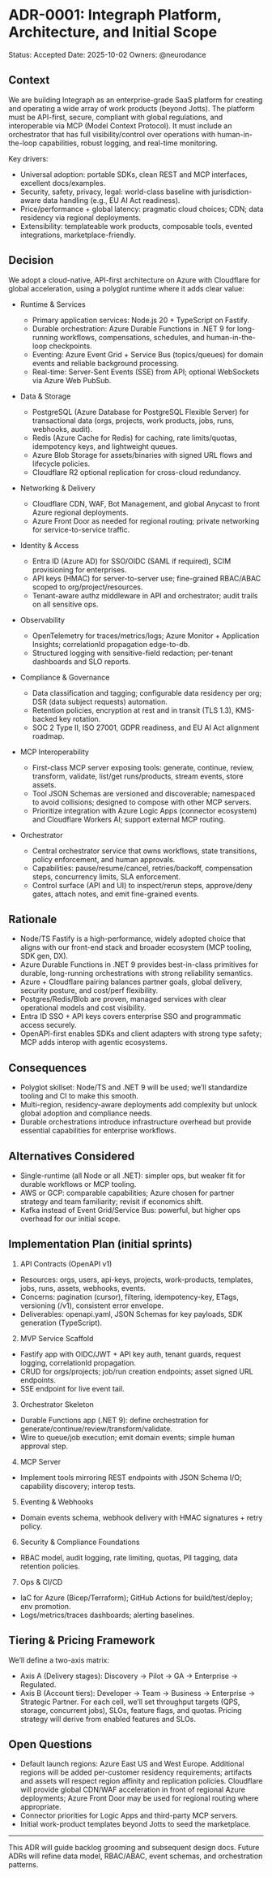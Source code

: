 # ADR-0001: Integraph Platform, Architecture, and Initial Scope

Status: Accepted
Date: 2025-10-02
Owners: @neurodance

## Context

We are building Integraph as an enterprise-grade SaaS platform for creating and operating a wide array of work products (beyond Jotts). The platform must be API-first, secure, compliant with global regulations, and interoperable via MCP (Model Context Protocol). It must include an orchestrator that has full visibility/control over operations with human-in-the-loop capabilities, robust logging, and real-time monitoring.

Key drivers:
- Universal adoption: portable SDKs, clean REST and MCP interfaces, excellent docs/examples.
- Security, safety, privacy, legal: world-class baseline with jurisdiction-aware data handling (e.g., EU AI Act readiness).
- Price/performance + global latency: pragmatic cloud choices; CDN; data residency via regional deployments.
- Extensibility: templateable work products, composable tools, evented integrations, marketplace-friendly.

## Decision

We adopt a cloud-native, API-first architecture on Azure with Cloudflare for global acceleration, using a polyglot runtime where it adds clear value:

- Runtime & Services
  - Primary application services: Node.js 20 + TypeScript on Fastify.
  - Durable orchestration: Azure Durable Functions in .NET 9 for long-running workflows, compensations, schedules, and human-in-the-loop checkpoints.
  - Eventing: Azure Event Grid + Service Bus (topics/queues) for domain events and reliable background processing.
  - Real-time: Server-Sent Events (SSE) from API; optional WebSockets via Azure Web PubSub.

- Data & Storage
  - PostgreSQL (Azure Database for PostgreSQL Flexible Server) for transactional data (orgs, projects, work products, jobs, runs, webhooks, audit).
  - Redis (Azure Cache for Redis) for caching, rate limits/quotas, idempotency keys, and lightweight queues.
  - Azure Blob Storage for assets/binaries with signed URL flows and lifecycle policies.
  - Cloudflare R2 optional replication for cross-cloud redundancy.

- Networking & Delivery
  - Cloudflare CDN, WAF, Bot Management, and global Anycast to front Azure regional deployments.
  - Azure Front Door as needed for regional routing; private networking for service-to-service traffic.

- Identity & Access
  - Entra ID (Azure AD) for SSO/OIDC (SAML if required), SCIM provisioning for enterprises.
  - API keys (HMAC) for server-to-server use; fine-grained RBAC/ABAC scoped to org/project/resources.
  - Tenant-aware authz middleware in API and orchestrator; audit trails on all sensitive ops.

- Observability
  - OpenTelemetry for traces/metrics/logs; Azure Monitor + Application Insights; correlationId propagation edge-to-db.
  - Structured logging with sensitive-field redaction; per-tenant dashboards and SLO reports.

- Compliance & Governance
  - Data classification and tagging; configurable data residency per org; DSR (data subject requests) automation.
  - Retention policies, encryption at rest and in transit (TLS 1.3), KMS-backed key rotation.
  - SOC 2 Type II, ISO 27001, GDPR readiness, and EU AI Act alignment roadmap.

- MCP Interoperability
  - First-class MCP server exposing tools: generate, continue, review, transform, validate, list/get runs/products, stream events, store assets.
  - Tool JSON Schemas are versioned and discoverable; namespaced to avoid collisions; designed to compose with other MCP servers.
  - Prioritize integration with Azure Logic Apps (connector ecosystem) and Cloudflare Workers AI; support external MCP routing.

- Orchestrator
  - Central orchestrator service that owns workflows, state transitions, policy enforcement, and human approvals.
  - Capabilities: pause/resume/cancel, retries/backoff, compensation steps, concurrency limits, SLA enforcement.
  - Control surface (API and UI) to inspect/rerun steps, approve/deny gates, attach notes, and emit fine-grained events.

## Rationale

- Node/TS Fastify is a high-performance, widely adopted choice that aligns with our front-end stack and broader ecosystem (MCP tooling, SDK gen, DX).
- Azure Durable Functions in .NET 9 provides best-in-class primitives for durable, long-running orchestrations with strong reliability semantics.
- Azure + Cloudflare pairing balances partner goals, global delivery, security posture, and cost/perf flexibility.
- Postgres/Redis/Blob are proven, managed services with clear operational models and cost visibility.
- Entra ID SSO + API keys covers enterprise SSO and programmatic access securely.
- OpenAPI-first enables SDKs and client adapters with strong type safety; MCP adds interop with agentic ecosystems.

## Consequences

- Polyglot skillset: Node/TS and .NET 9 will be used; we’ll standardize tooling and CI to make this smooth.
- Multi-region, residency-aware deployments add complexity but unlock global adoption and compliance needs.
- Durable orchestrations introduce infrastructure overhead but provide essential capabilities for enterprise workflows.

## Alternatives Considered

- Single-runtime (all Node or all .NET): simpler ops, but weaker fit for durable workflows or MCP tooling.
- AWS or GCP: comparable capabilities; Azure chosen for partner strategy and team familiarity; revisit if economics shift.
- Kafka instead of Event Grid/Service Bus: powerful, but higher ops overhead for our initial scope.

## Implementation Plan (initial sprints)

1) API Contracts (OpenAPI v1)
- Resources: orgs, users, api-keys, projects, work-products, templates, jobs, runs, assets, webhooks, events.
- Concerns: pagination (cursor), filtering, idempotency-key, ETags, versioning (/v1), consistent error envelope.
- Deliverables: openapi.yaml, JSON Schemas for key payloads, SDK generation (TypeScript).

2) MVP Service Scaffold
- Fastify app with OIDC/JWT + API key auth, tenant guards, request logging, correlationId propagation.
- CRUD for orgs/projects; job/run creation endpoints; asset signed URL endpoints.
- SSE endpoint for live event tail.

3) Orchestrator Skeleton
- Durable Functions app (.NET 9): define orchestration for generate/continue/review/transform/validate.
- Wire to queue/job execution; emit domain events; simple human approval step.

4) MCP Server
- Implement tools mirroring REST endpoints with JSON Schema I/O; capability discovery; interop tests.

5) Eventing & Webhooks
- Domain events schema, webhook delivery with HMAC signatures + retry policy.

6) Security & Compliance Foundations
- RBAC model, audit logging, rate limiting, quotas, PII tagging, data retention policies.

7) Ops & CI/CD
- IaC for Azure (Bicep/Terraform); GitHub Actions for build/test/deploy; env promotion.
- Logs/metrics/traces dashboards; alerting baselines.

## Tiering & Pricing Framework

We’ll define a two-axis matrix:
- Axis A (Delivery stages): Discovery → Pilot → GA → Enterprise → Regulated.
- Axis B (Account tiers): Developer → Team → Business → Enterprise → Strategic Partner.
For each cell, we’ll set throughput targets (QPS, storage, concurrent jobs), SLOs, feature flags, and quotas. Pricing strategy will derive from enabled features and SLOs.

## Open Questions

- Default launch regions: Azure East US and West Europe. Additional regions will be added per-customer residency requirements; artifacts and assets will respect region affinity and replication policies. Cloudflare will provide global CDN/WAF acceleration in front of regional Azure deployments; Azure Front Door may be used for regional routing where appropriate.
- Connector priorities for Logic Apps and third-party MCP servers.
- Initial work-product templates beyond Jotts to seed the marketplace.

---
This ADR will guide backlog grooming and subsequent design docs. Future ADRs will refine data model, RBAC/ABAC, event schemas, and orchestration patterns.
